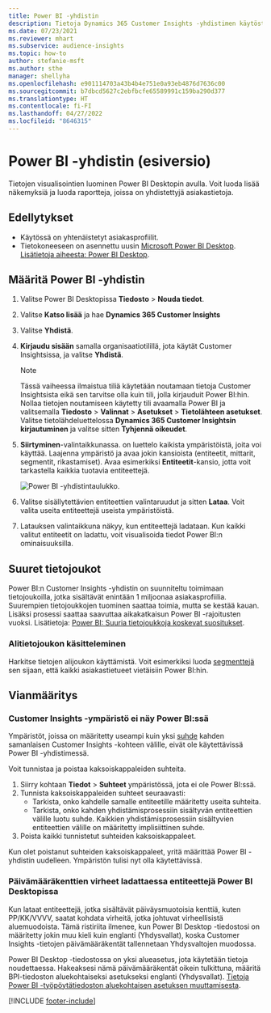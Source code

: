 ```yaml
---
title: Power BI -yhdistin
description: Tietoja Dynamics 365 Customer Insights -yhdistimen käytöstä Power BI:ssä.
ms.date: 07/23/2021
ms.reviewer: mhart
ms.subservice: audience-insights
ms.topic: how-to
author: stefanie-msft
ms.author: sthe
manager: shellyha
ms.openlocfilehash: e901114703a43b4b4e751e0a93eb4876d7636c00
ms.sourcegitcommit: b7dbcd5627c2ebfbcfe65589991c159ba290d377
ms.translationtype: HT
ms.contentlocale: fi-FI
ms.lasthandoff: 04/27/2022
ms.locfileid: "8646315"
---
```

# <a name="connector-for-power-bi-preview"></a>Power BI -yhdistin (esiversio)

Tietojen visualisointien luominen Power BI Desktopin avulla. Voit luoda lisää näkemyksiä ja luoda raportteja, joissa on yhdistettyjä asiakastietoja.

## <a name="prerequisites"></a>Edellytykset

- Käytössä on yhtenäistetyt asiakasprofiilit.
- Tietokoneeseen on asennettu uusin [Microsoft Power BI Desktop](https://powerbi.microsoft.com/desktop/). [Lisätietoja aiheesta: Power BI Desktop](/power-bi/desktop-what-is-desktop).

## <a name="configure-the-connector-for-power-bi"></a>Määritä Power BI -yhdistin

1. Valitse Power BI Desktopissa **Tiedosto** > **Nouda tiedot**.

1. Valitse **Katso lisää** ja hae **Dynamics 365 Customer Insights**

1. Valitse **Yhdistä**.

1. **Kirjaudu sisään** samalla organisaatiotilillä, jota käytät Customer Insightsissa, ja valitse **Yhdistä**.
   > [!NOTE]
   > Tässä vaiheessa ilmaistua tiliä käytetään noutamaan tietoja Customer Insightsista eikä sen tarvitse olla kuin tili, jolla kirjauduit Power BI:hin. Nollaa tietojen noutamiseen käytetty tili avaamalla Power BI ja valitsemalla **Tiedosto** > **Valinnat** > **Asetukset** > **Tietolähteen asetukset**. Valitse tietolähdeluettelossa **Dynamics 365 Customer Insightsin kirjautuminen** ja valitse sitten **Tyhjennä oikeudet**.  

1. **Siirtyminen**-valintaikkunassa. on luettelo kaikista ympäristöistä, joita voi käyttää. Laajenna ympäristö ja avaa jokin kansioista (entiteetit, mittarit, segmentit, rikastamiset). Avaa esimerkiksi **Entiteetit**-kansio, jotta voit tarkastella kaikkia tuotavia entiteettejä.

   ![Power BI -yhdistintaulukko.](media/power-bi-navigator.png "Power BI -yhdistintaulukko")

1. Valitse sisällytettävien entiteettien valintaruudut ja sitten **Lataa**. Voit valita useita entiteettejä useista ympäristöistä.

1. Latauksen valintaikkuna näkyy, kun entiteettejä ladataan. Kun kaikki valitut entiteetit on ladattu, voit visualisoida tiedot Power BI:n ominaisuuksilla.

## <a name="large-data-sets"></a>Suuret tietojoukot

Power BI:n Customer Insights -yhdistin on suunniteltu toimimaan tietojoukoilla, jotka sisältävät enintään 1 miljoonaa asiakasprofiilia. Suurempien tietojoukkojen tuominen saattaa toimia, mutta se kestää kauan. Lisäksi prosessi saattaa saavuttaa aikakatkaisun Power BI -rajoitusten vuoksi. Lisätietoja: [Power BI: Suuria tietojoukkoja koskevat suositukset](/power-bi/admin/service-premium-what-is#large-datasets). 

### <a name="work-with-a-subset-of-data"></a>Alitietojoukon käsitteleminen

Harkitse tietojen alijoukon käyttämistä. Voit esimerkiksi luoda [segmenttejä](segments.md) sen sijaan, että kaikki asiakastietueet vietäisiin Power BI:hin.

## <a name="troubleshooting"></a>Vianmääritys

### <a name="customer-insights-environment-doesnt-show-in-power-bi"></a>Customer Insights -ympäristö ei näy Power BI:ssä

Ympäristöt, joissa on määritetty useampi kuin yksi [suhde](relationships.md) kahden samanlaisen Customer Insights -kohteen välille, eivät ole käytettävissä Power BI -yhdistimessä.

Voit tunnistaa ja poistaa kaksoiskappaleiden suhteita.

1. Siirry kohtaan **Tiedot** > **Suhteet** ympäristössä, jota ei ole Power BI:ssä.
2. Tunnista kaksoiskappaleiden suhteet seuraavasti:
   - Tarkista, onko kahdelle samalle entiteetille määritetty useita suhteita.
   - Tarkista, onko kahden yhdistämisprosessiin sisältyvän entiteettien välille luotu suhde. Kaikkien yhdistämisprosessiin sisältyvien entiteettien välille on määritetty implisiittinen suhde.
3. Poista kaikki tunnistetut suhteiden kaksoiskappaleet.

Kun olet poistanut suhteiden kaksoiskappaleet, yritä määrittää Power BI -yhdistin uudelleen. Ympäristön tulisi nyt olla käytettävissä.

### <a name="errors-on-date-fields-when-loading-entities-in-power-bi-desktop"></a>Päivämääräkenttien virheet ladattaessa entiteettejä Power BI Desktopissa

Kun lataat entiteettejä, jotka sisältävät päiväysmuotoisia kenttiä, kuten PP/KK/VVVV, saatat kohdata virheitä, jotka johtuvat virheellisistä aluemuodoista. Tämä ristiriita ilmenee, kun Power BI Desktop -tiedostosi on määritetty jokin muu kieli kuin englanti (Yhdysvallat), koska Customer Insights -tietojen päivämääräkentät tallennetaan Yhdysvaltojen muodossa.

Power BI Desktop -tiedostossa on yksi alueasetus, jota käytetään tietoja noudettaessa. Hakeaksesi nämä päivämääräkentät oikein tulkittuna, määritä BPI-tiedoston aluekohtaiseksi asetukseksi englanti (Yhdysvallat). [Tietoja Power BI -työpöytätiedoston aluekohtaisen asetuksen muuttamisesta](/power-bi/fundamentals/supported-languages-countries-regions#choose-the-language-or-locale-of-power-bi-desktop).

[!INCLUDE [footer-include](includes/footer-banner.md)]
